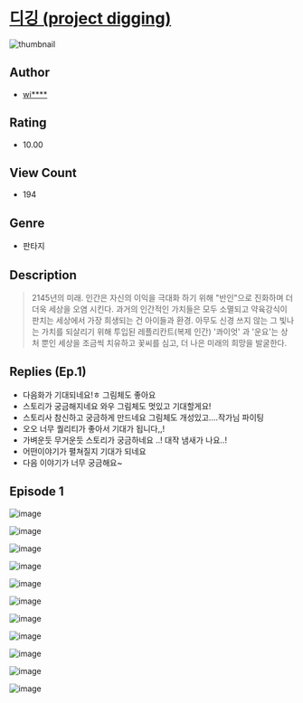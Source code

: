 # [디깅 (project digging)](https://comic.naver.com/challenge/list?titleId=811343)
![thumbnail](https://image-comic.pstatic.net/user_contents_data/challenge_comic/2023/05/25/306492/upload_7089281759898330675_480x623.jpeg)

## Author
- [wi****](https://comic.naver.com/artistTitle?id=306492)

## Rating
- 10.00

## View Count
- 194

## Genre
- 판타지

## Description
> 2145년의 미래. 인간은 자신의 이익을 극대화 하기 위해 "반인"으로 진화하며 더더욱 세상을 오염 시킨다. 과거의 인간적인 가치들은 모두 소멸되고 약육강식이 판치는 세상에서 가장 희생되는 건 아이들과 환경. 아무도 신경 쓰지 않는 그 빛나는 가치를 되살리기 위해 투입된 레플리칸트(복제 인간) '콰이엇' 과 '운요'는 상처 뿐인 세상을 조금씩 치유하고 꽃씨를 심고, 더 나은 미래의 희망을 발굴한다.

## Replies (Ep.1)
- 다음화가 기대되네요!ㅎ 그림체도 좋아요
- 스토리가 궁금해지네요 와우 그림체도 멋있고 기대할게요!
- 스토리사 참신하고 궁금하게 만드네요 그림체도 개성있고….작가님 파이팅
- 오오 너무 퀄리티가 좋아서 기대가 됩니다,,!
- 가벼운듯 무거운듯 스토리가 궁금하네요 ..! 대작 냄새가 나요..!
- 어떤이야기가 펼쳐질지 기대가 되네요
- 다음 이야기가 너무 궁금해요~

## Episode 1
![image](https://image-comic.pstatic.net/user_contents_data/challenge_comic/2023/05/25/306492/upload_7076389092773148980.jpeg)

![image](https://image-comic.pstatic.net/user_contents_data/challenge_comic/2023/05/25/306492/upload_7293359012982502497.jpeg)

![image](https://image-comic.pstatic.net/user_contents_data/challenge_comic/2023/05/25/306492/upload_7076615385962997042.jpeg)

![image](https://image-comic.pstatic.net/user_contents_data/challenge_comic/2023/05/25/306492/upload_7363776143392204340.jpeg)

![image](https://image-comic.pstatic.net/user_contents_data/challenge_comic/2023/05/25/306492/upload_7363719888746067813.jpeg)

![image](https://image-comic.pstatic.net/user_contents_data/challenge_comic/2023/05/25/306492/upload_3760612781283620454.jpeg)

![image](https://image-comic.pstatic.net/user_contents_data/challenge_comic/2023/05/25/306492/upload_3990580035423844658.jpeg)

![image](https://image-comic.pstatic.net/user_contents_data/challenge_comic/2023/05/25/306492/upload_3760561976048575793.jpeg)

![image](https://image-comic.pstatic.net/user_contents_data/challenge_comic/2023/05/25/306492/upload_7378646853488173670.jpeg)

![image](https://image-comic.pstatic.net/user_contents_data/challenge_comic/2023/05/25/306492/upload_3760841478832994354.jpeg)

![image](https://image-comic.pstatic.net/user_contents_data/challenge_comic/2023/05/25/306492/upload_3977580290458596146.jpeg)
